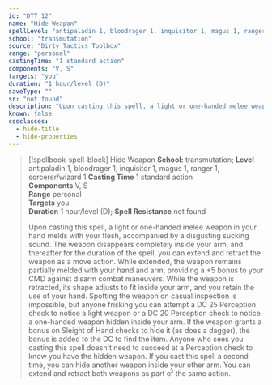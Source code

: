 ```yaml
---
id: "DTT_12"
name: "Hide Weapon"
spellLevel: "antipaladin 1, bloodrager 1, inquisitor 1, magus 1, ranger 1, sorcerer/wizard 1"
school: "transmutation"
source: "Dirty Tactics Toolbox"
range: "personal"
castingTime: "1 standard action"
components: "V, S"
targets: "you"
duration: "1 hour/level (D)"
saveType: ""
sr: "not found"
description: "Upon casting this spell, a light or one-handed melee weapon in your hand melds with your flesh, accompanied by a disgusting sucking sound. The weapon disappears completely inside your arm, and thereafter for the duration of the spell, you can extend and retract the weapon as a move action.  While extended, the weapon remains partially melded with your hand and arm, providing a +5 bonus to your CMD against disarm combat maneuvers. While the weapon is retracted, its shape adjusts to fit inside your arm, and you retain the use of your hand. Spotting the weapon on casual inspection is impossible, but anyone frisking you can attempt a DC 25 Perception check  to notice a light weapon or a DC 20 Perception check to notice a one-handed weapon hidden inside your arm. If the weapon grants a bonus on Sleight of Hand checks to hide it (as does a dagger), the bonus is added to the DC to find the item. Anyone who sees you casting this spell doesn't need to succeed at a Perception check to know you have the hidden weapon.  If you cast this spell a second time, you can hide another weapon inside your other arm. You can extend and retract both weapons as part of the same action."
known: false
cssclasses:
  - hide-title
  - hide-properties
---
```


> [!spellbook-spell-block] Hide Weapon
> **School:** transmutation; **Level** antipaladin 1, bloodrager 1, inquisitor 1, magus 1, ranger 1, sorcerer/wizard 1
> **Casting Time** 1 standard action  
> **Components** V, S  
> **Range** personal  
> **Targets** you  
> **Duration** 1 hour/level (D); **Spell Resistance** not found
> 
> Upon casting this spell, a light or one-handed melee weapon in your hand melds with your flesh, accompanied by a disgusting sucking sound. The weapon disappears completely inside your arm, and thereafter for the duration of the spell, you can extend and retract the weapon as a move action.  While extended, the weapon remains partially melded with your hand and arm, providing a +5 bonus to your CMD against disarm combat maneuvers. While the weapon is retracted, its shape adjusts to fit inside your arm, and you retain the use of your hand. Spotting the weapon on casual inspection is impossible, but anyone frisking you can attempt a DC 25 Perception check  to notice a light weapon or a DC 20 Perception check to notice a one-handed weapon hidden inside your arm. If the weapon grants a bonus on Sleight of Hand checks to hide it (as does a dagger), the bonus is added to the DC to find the item. Anyone who sees you casting this spell doesn't need to succeed at a Perception check to know you have the hidden weapon.  If you cast this spell a second time, you can hide another weapon inside your other arm. You can extend and retract both weapons as part of the same action.